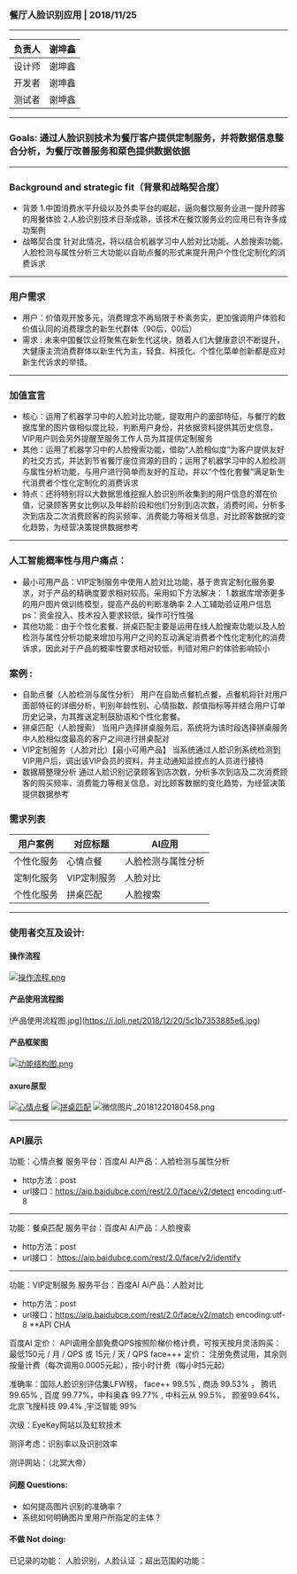 ### 餐厅人脸识别应用 | 2018/11/25
 ***
 负责人 | 谢坤鑫
---|---
 设计师 | 谢坤鑫
 开发者 | 谢坤鑫
 测试者 | 谢坤鑫
 ***
 ### Goals: 通过人脸识别技术为餐厅客户提供定制服务，并将数据信息整合分析，为餐厅改善服务和菜色提供数据依据
***
### Background and strategic fit（背景和战略契合度）
* 背景
1.中国消费水平升级以及外卖平台的崛起，逼向餐饮服务业进一提升顾客的用餐体验
2.人脸识别技术日渐成熟，该技术在餐饮服务业的应用已有许多成功案例
* 战略契合度
针对此情况，将以结合机器学习中人脸对比功能、人脸搜索功能、人脸检测与属性分析三大功能以自助点餐的形式来提升用户个性化定制化的消费诉求

***
### 用户需求
* 用户：价值观开放多元，消费理念不再局限于朴素务实，更加强调用户体验和价值认同的消费理念的新生代群体（90后，00后）
* 需求 : 未来中国餐饮业将聚焦在新生代这块，随着人们大健康意识不断提升，大健康主流消费群体以新生代为主，轻食、科技化、个性化菜单创新都是应对新生代诉求的举措。
***
### 加值宣言
* 核心：运用了机器学习中的人脸对比功能，提取用户的面部特征，与餐厅的数据库里的图片做相似度比较，判断用户身份，并依据资料提供其历史信息，VIP用户则会另外提醒至服务工作人员为其提供定制服务
* 其他：运用了机器学习中的人脸搜索功能，借助“人脸相似度”为客户提供友好的社交方式，并达到节省餐厅座位资源的目的；运用了机器学习中的人脸检测与属性分析功能，与用户进行简单而友好的互动，并以“个性化套餐”满足新生代消费者个性化定制化的消费诉求
* 特点：还将特别将以大数据思维挖掘人脸识别所收集到的用户信息的潜在价值，记录顾客男女比例以及年龄阶段和他们分别到店次数，消费时间，分析多次到店及二次消费顾客的购买频率、消费能力等相关信息，对比顾客数据的变化趋势，为经营决策提供数据参考
***
### 人工智能概率性与用户痛点：
* 最小可用产品：VIP定制服务中使用人脸对比功能，基于贵宾定制化服务要求，对于产品的精确度要求相对较高。采用如下方法解决：
1.数据库增添更多的用户图片做训练模型，提高产品的判断准确率
2.人工辅助验证用户信息
ps：资金投入、技术投入要求较低，操作可行性强
* 其他功能：由于个性化套餐、拼桌匹配主要是运用在线人脸搜索功能以及人脸检测与属性分析功能来增加与用户之间的互动满足消费者个性化定制化的消费诉求，因此对于产品的概率性要求相对较低，判错对用户的体验影响较小

### 案例 : 
* 自助点餐（人脸检测与属性分析）
用户在自助点餐机点餐，点餐机将针对用户面部特征的详细分析，判别年龄性别、心情指数、颜值指标等并结合用户订单历史记录，为其推送定制鼓励语和个性化套餐。
* 拼桌匹配（人脸搜索）
当用户选择拼桌服务后，系统将为该时段选择拼桌服务中人脸相似度最高的客户之间进行拼桌配对
* VIP定制服务（人脸对比）【最小可用产品】
当系统通过人脸识别系统检测到VIP用户后，调出该VIP会员的资料，并主动通知监控点的人员进行接待
* 数据屑整理分析
通过人脸识别记录顾客到店次数，分析多次到店及二次消费顾客的购买频率、消费能力等相关信息，对比顾客数据的变化趋势，为经营决策提供数据参考

### 需求列表
 用户案例 | 对应标题 | AI应用
---|--- |--- |
个性化服务 | 心情点餐 | 人脸检测与属性分析 | 
定制化服务 | VIP定制服务 | 人脸对比 | 
个性化服务 | 拼桌匹配 | 人脸搜索 | 
***
### 使用者交互及设计: 
#### 操作流程
[![操作流程.png](https://i.loli.net/2018/12/09/5c0c811c0bf53.png)](https://i.loli.net/2018/12/09/5c0c811c0bf53.png)
#### 产品使用流程图
!产品使用流程图.jpg](https://i.loli.net/2018/12/20/5c1b7353885e6.jpg)
#### 产品框架图
[![功能结构图.png](https://i.loli.net/2018/12/09/5c0c8b326c7c7.png)](https://i.loli.net/2018/12/09/5c0c8b326c7c7.png)
#### axure原型
[![心情点餐](https://i.loli.net/2018/12/09/5c0c63f22795d.png)](https://i.loli.net/2018/12/09/5c0c63f22795d.png)
[![拼桌匹配](https://i.loli.net/2018/12/09/5c0c63f23d3a2.png)](https://i.loli.net/2018/12/09/5c0c63f23d3a2.png)
![微信图片_20181220180458.png](https://i.loli.net/2018/12/20/5c1b6accce777.png)
***
### API展示
功能：心情点餐
服务平台：百度AI
AI产品：人脸检测与属性分析
* http方法：post
* url接口：https://aip.baidubce.com/rest/2.0/face/v2/detect
encoding:utf-8
 --- 
功能：餐桌匹配
服务平台：百度AI
AI产品：人脸搜索
* http方法：post
* url接口： https://aip.baidubce.com/rest/2.0/face/v2/identify
 --- 
功能：VIP定制服务
服务平台：百度AI
AI产品：人脸对比
* http方法：post
* url接口：https://aip.baidubce.com/rest/2.0/face/v2/match
encoding:utf-8
**API CHA



百度AI 定价：
API调用全部免费QPS按照阶梯价格计费，可按天按月灵活购买：最低150元 / 月 / QPS 或 15元 / 天 / QPS
face+++ 定价：
注册免费试用，其余则按量计费（每次调用0.0005元起），按小时计费（每小时5元起）

准确率：国际人脸识别评估集LFW榜， face++ 99.5% , 商汤 99.53% ， 腾讯 99.65% , 百度 99.77%，中科奥森 99.77% , 中科云从 99.5%， 颜鉴99.64%，北京飞搜科技 99.4% ,宇泛智能 99%

次级：EyeKey网站以及虹软技术

测评考虑：识别率以及识别效率

测评网站：（北冥大帝）


#### 问题 Questions: 
* 如何提高图片识别的准确率？
* 系统如何明确图片里用户所指定的主体？
#### 不做 Not doing:
已记录的功能： 人脸识别，人脸认证 ；超出范围的功能：
